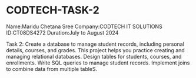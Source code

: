 # CODTECH-TASK-2
Name:Maridu Chetana Sree Company:CODTECH IT SOLUTIONS ID:CT08DS4272 Duration:July to August 2024

Task 2: Create a database to manage student records, including personal details, courses, and grades. This project helps you practice creating and managing relational databases. Design tables for students, courses, and enrollments. Write SQL queries to manage student records. Implement joins to combine data from multiple tableS.
